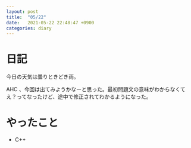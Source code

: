 ```yaml
---
layout: post
title:  "05/22"
date:   2021-05-22 22:48:47 +0900
categories: diary
---
```

# 日記

今日の天気は曇りときどき雨。

AHC 、今回は出てみようかなーと思った。最初問題文の意味がわからなくてえ？ってなったけど、途中で修正されてわかるようになった。

# やったこと

- C++
